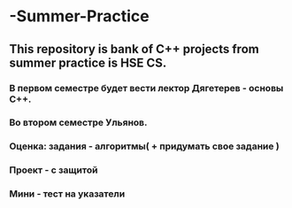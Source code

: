 # -Summer-Practice
## This repository is bank of C++ projects from summer practice is HSE CS.
### В первом семестре будет вести лектор Дягетерев - основы C++.
### Во втором семестре Ульянов.
### Оценка:  задания - алгоритмы( + придумать свое задание )
### Проект - с защитой
### Мини - тест на указатели

